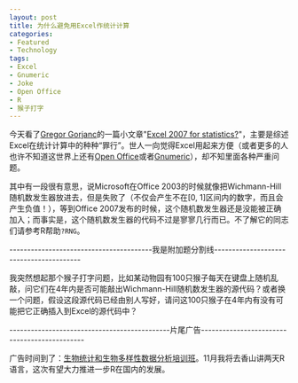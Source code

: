 ```yaml
---
layout: post
title: 为什么避免用Excel作统计计算
categories:
- Featured
- Technology
tags:
- Excel
- Gnumeric
- Joke
- Open Office
- R
- 猴子打字
---
```


今天看了[Gregor Gorjanc](http://ggorjan.blogspot.com/)的一篇小文章"[Excel 2007 for statistics?](http://ggorjan.blogspot.com/2008/09/excel-2007-for-statistics.html)"，主要是综述Excel在统计计算中的种种“罪行”。世人一向觉得Excel用起来方便（或者更多的人也许不知道这世界上还有[Open Office](http://www.openoffice.org/)或者[Gnumeric](http://www.gnome.org/projects/gnumeric/)），却不知里面各种严重问题。

其中有一段很有意思，说Microsoft在Office 2003的时候就像把Wichmann-Hill随机数发生器放进去，但是失败了（不仅会产生不在[0, 1]区间内的数字，而且会产生负值！），等到Office 2007发布的时候，这个随机数发生器还是没能被正确加入；而事实是，这个随机数发生器的代码不过是寥寥几行而已。不了解它的同志们请参考R帮助`?RNG`。


----------------------------------------我是附加题分割线----------------------------------------



我突然想起那个猴子打字问题，比如某动物园有100只猴子每天在键盘上随机乱敲，问它们在4年内是否可能敲出Wichmann-Hill随机数发生器的源代码？或者换一个问题，假设这段源代码已经由别人写好，请问这100只猴子在4年内有没有可能把它正确插入到Excel的源代码中？


---------------------------------------------片尾广告---------------------------------------------



广告时间到了：[生物统计和生物多样性数据分析培训班](http://peixun.ibcas.ac.cn/shengwufx)。11月我将去香山讲两天R语言，这次有望大力推进一步R在国内的发展。
